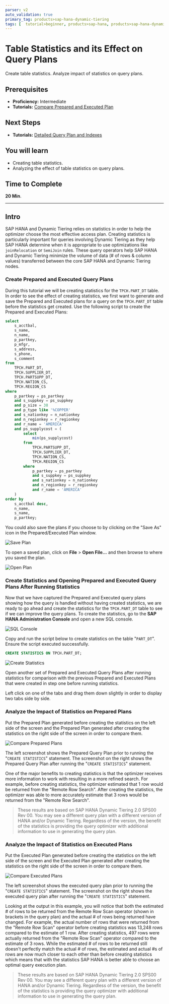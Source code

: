 ```yaml
---
parser: v2
auto_validation: true
primary_tag: products>sap-hana-dynamic-tiering
tags: [  tutorial>beginner, products>sap-hana, products>sap-hana-dynamic-tiering, products>sap-hana-studio, topic>big-data, topic>sql ]
---
```

# Table Statistics and its Effect on Query Plans
<!-- description --> Create table statistics. Analyze impact of statistics on query plans.

## Prerequisites
 - **Proficiency:** Intermediate
 - **Tutorials:** [Compare Prepared and Executed Plan](https://developers.sap.com/tutorials/dt-query-processing-part2.html)

## Next Steps
 - **Tutorials:** [Detailed Query Plan and Indexes](https://developers.sap.com/tutorials/dt-query-processing-part4.html)

## You will learn
 - Creating table statistics.
 - Analyzing the effect of table statistics on query plans.
## Time to Complete
**20 Min**.

---

## Intro
SAP HANA and Dynamic Tiering relies on statistics in order to help the optimizer choose the most effective access plan. Creating statistics is particularly important for queries involving Dynamic Tiering as they help SAP HANA determine when it is appropriate to use optimizations like `joinRelocation` or `SemiJoin` rules. These query operators help SAP HANA and Dynamic Tiering minimize the volume of data (# of rows & column values) transferred between the core SAP HANA and Dynamic Tiering nodes.

### Create Prepared and Executed Query Plans

During this tutorial we will be creating statistics for the `TPCH.PART_DT` table. In order to see the effect of creating statistics, we first want to generate and save the Prepared and Executed plans for a query on the `TPCH.PART_DT` table before the statistics get created. Use the following script to create the Prepared and Executed Plans:

``` sql
select
	s_acctbal,
	s_name,
	n_name,
	p_partkey,
	p_mfgr,
	s_address,
	s_phone,
	s_comment
from
	TPCH.PART_DT,
	TPCH.SUPPLIER_DT,
	TPCH.PARTSUPP_DT,
	TPCH.NATION_CS,
	TPCH.REGION_CS
where
	p_partkey = ps_partkey
	and s_suppkey = ps_suppkey
	and p_size = 38
	and p_type like '%COPPER'
	and s_nationkey = n_nationkey
	and n_regionkey = r_regionkey
	and r_name = 'AMERICA'
	and ps_supplycost = (
		select
			min(ps_supplycost)
		from
			TPCH.PARTSUPP_DT,
			TPCH.SUPPLIER_DT,
			TPCH.NATION_CS,
			TPCH.REGION_CS
		where
			p_partkey = ps_partkey
			and s_suppkey = ps_suppkey
			and s_nationkey = n_nationkey
			and n_regionkey = r_regionkey
			and r_name = 'AMERICA'
	)
order by
	s_acctbal desc,
	n_name,
	s_name,
	p_partkey;
```

You could also save the plans if you choose to by clicking on the "Save As" icon in the Prepared/Executed Plan window.

![Save Plan](save-prepared-plan.png)

To open a saved plan, click on **File** > **Open File...** and then browse to where you saved the plan.

![Open Plan](open-prepared-plan.png)


### Create Statistics and Opening Prepared and Executed Query Plans After Running Statistics

Now that we have captured the Prepared and Executed query plans showing how the query is handled without having created statistics, we are ready to go ahead and create the statistics for the `TPCH.PART_DT` table to see if we can improve the query plans. To create the statistics, go to the **SAP HANA Administration Console** and open a new SQL console.

![SQL Console](sql-console.png)

Copy and run the script below to create statistics on the table "`PART_DT`". Ensure the script executed successfully.

``` sql
CREATE STATISTICS ON TPCH.PART_DT;
```

![Create Statistics](create-statistics.png)

Open another set of Prepared and Executed Query Plans after running statistics for comparison with the previous Prepared and Executed Plans that were created in step one before running statistics.

Left click on one of the tabs and drag them down slightly in order to display two tabs side by side.


### Analyze the Impact of Statistics on Prepared Plans

Put the Prepared Plan generated before creating the statistics  on the left side of the screen and the Prepared Plan generated after creating the statistics on the right side of the screen in order to compare them.

![Compare Prepared Plans](compare-estimate.png)

The left screenshot shows the Prepared Query Plan prior to running the "`CREATE STATISTICS`" statement. The screenshot on the right shows the Prepared Query Plan after running the "`CREATE STATISTICS`" statement.

One of the major benefits to creating statistics is that the optimizer receives more information to work with resulting in a more refined search. For example, before creating statistics, the optimizer estimated that 1 row would be returned from the "Remote Row Search". After creating the statistics, the optimizer was able to more accurately estimate that 3 rows would be returned from the "Remote Row Search".

>These results are based on SAP HANA Dynamic Tiering 2.0 SPS00 Rev 00. You may see a different query plan with a different version of HANA and/or Dynamic Tiering. Regardless of the version, the benefit of the statistics is providing the query optimizer with additional information to use in generating the query plan.



### Analyze the Impact of Statistics on Executed Plans

Put the Executed Plan generated before creating the statistics on the left side of the screen and the Executed Plan generated after creating the statistics on the right side of the screen in order to compare them.

![Compare Executed Plans](compare-executed.png)

The left screenshot shows the executed query plan prior to running the "`CREATE STATISTICS`" statement. The screenshot on the right shows the executed query plan after running the "`CREATE STATISTICS`" statement.

Looking at the output in this example, you will notice that both the estimated # of rows to be returned from the Remote Row Scan operator (shown in brackets in the query plan) and the actual # of rows being returned have changed. For example, the actual number of rows that were returned from the "Remote Row Scan" operator before creating statistics was 13,248 rows compared to the estimate of 1 row. After creating statistics, 497 rows were actually returned from the "Remote Row Scan" operator compared to the estimate of 3 rows. While the estimated # of rows to be returned still doesn't perfectly match the actual # of rows, the estimated and actual #s of rows are now much closer to each other than before creating statistics which means that with the statistics SAP HANA is better able to choose an optimal query execution plan.

>These results are based on SAP HANA Dynamic Tiering 2.0 SPS00 Rev 00. You may see a different query plan with a different version of HANA and/or Dynamic Tiering. Regardless of the version, the benefit of the statistics is providing the query optimizer with additional information to use in generating the query plan.

